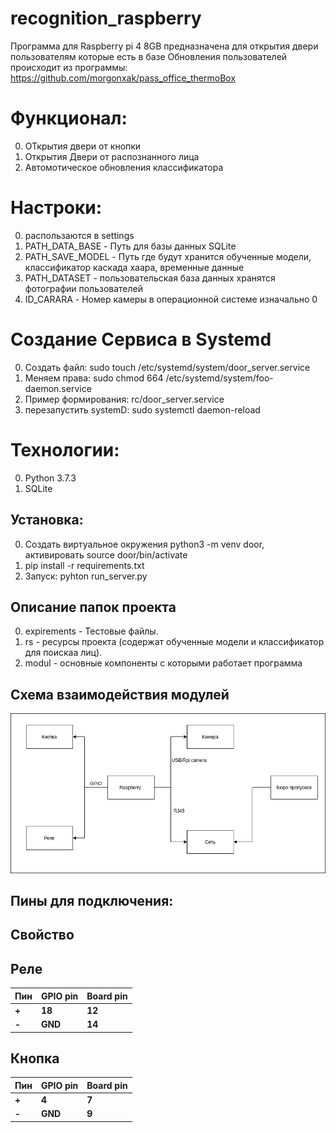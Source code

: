 # recognition_raspberry
Программа для Raspberry pi 4 8GB предназначена для открытия двери пользователям которые есть в базе
Обновления пользователей происходит из программы: https://github.com/morgonxak/pass_office_thermoBox

# Функционал:
0. ОТкрытия двери от кнопки
0. Открытия Двери от распознанного лица
0. Автомотическое обновления классификатора

# Настроки:
0. распользаются в settings
0. PATH_DATA_BASE - Путь для базы данных SQLite
0. PATH_SAVE_MODEL - Путь где будут хранится обученные модели, классификатор каскада хаара, временные данные
0. PATH_DATASET - пользовательская база данных хранятся фотографии пользователей
0. ID_CARARA - Номер камеры в операционной системе изначально 0

# Создание Сервиса в Systemd
0. Создать файл: sudo touch /etc/systemd/system/door_server.service
0. Меняем права: sudo chmod 664 /etc/systemd/system/foo-daemon.service
0. Пример формирования: rc/door_server.service
0. перезапустить systemD: sudo systemctl daemon-reload

# Технологии:
0. Python 3.7.3
0. SQLite

## Установка:
0. Создать виртуальное окружения python3 -m venv door, активировать source door/bin/activate
0. pip install -r requirements.txt
0. Запуск: pyhton run_server.py

## Описание папок проекта
0. expirements - Тестовые файлы.
0. rs - ресурсы проекта (содержат обученные модели и классификатор для поискаа лиц).
0. modul - основные компоненты с которыми работает программа

## Схема взаимодействия модулей
![alt text](https://github.com/morgonxak/recognition_raspberry/blob/master/rc/git/Scheme.png)

## Пины для подключения:
## Свойство
## Реле
Пин |  GPIO pin | Board pin
------------ | ------------- | ------------- 
**+** | **18** | **12**
**-** | **GND** | **14**
## Кнопка
Пин |  GPIO pin | Board pin
------------ | ------------- | ------------- 
**+** | **4** | **7**
**-** | **GND** | **9**
